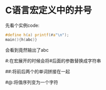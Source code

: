 # C语言宏定义中的井号 #

先看个实例code:

```c
#define h(a) printf(#a"\n");
main(){h(abc)}
```
会看到竟然输出了abc

\#:在宏展开的时候会将#后面的参数替换成字符串

\#\#:将前后两个的单词拼接在一起

\#@:将值序列变为一个字符

